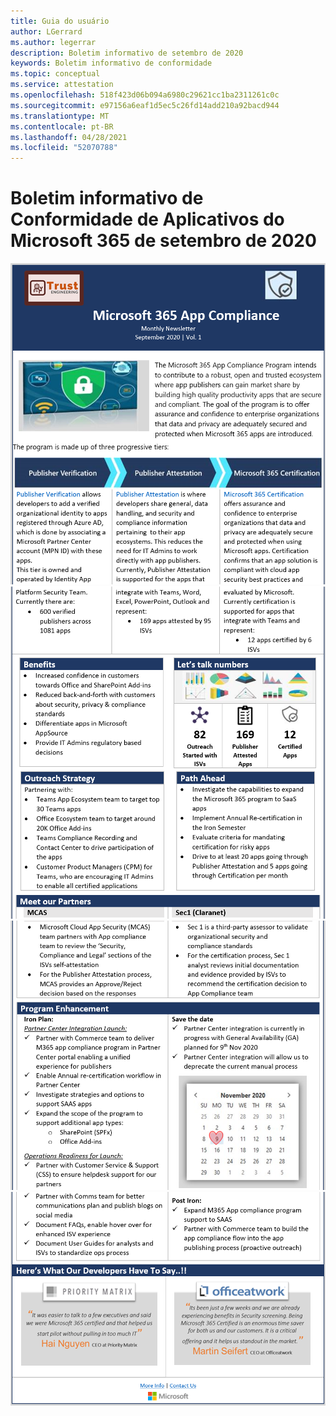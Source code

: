 ```yaml
---
title: Guia do usuário
author: LGerrard
ms.author: legerrar
description: Boletim informativo de setembro de 2020
keywords: Boletim informativo de conformidade
ms.topic: conceptual
ms.service: attestation
ms.openlocfilehash: 518f423d06b094a6980c29621cc1ba2311261c0c
ms.sourcegitcommit: e97156a6eaf1d5ec5c26fd14add210a92bacd944
ms.translationtype: MT
ms.contentlocale: pt-BR
ms.lasthandoff: 04/28/2021
ms.locfileid: "52070788"
---
```

# <a name="september-2020-microsoft-365-app-compliance-newsletter"></a>Boletim informativo de Conformidade de Aplicativos do Microsoft 365 de setembro de 2020


![Texto alt ](../media/Sept_SS1.PNG)
 ![ Texto Alt Texto Alt ](../media/Sept_SS2.PNG)
 ![ ](../media/Sept_SS3.PNG)
 ![ texto Alt](../media/Sept_SS4.PNG)
